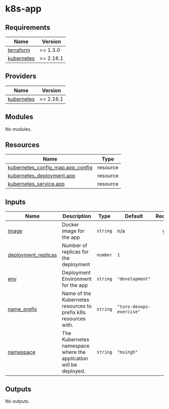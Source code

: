 # k8s-app

<!-- BEGINNING OF PRE-COMMIT-TERRAFORM DOCS HOOK -->
## Requirements

| Name | Version |
|------|---------|
| <a name="requirement_terraform"></a> [terraform](#requirement\_terraform) | >= 1.3.0 |
| <a name="requirement_kubernetes"></a> [kubernetes](#requirement\_kubernetes) | >= 2.16.1 |

## Providers

| Name | Version |
|------|---------|
| <a name="provider_kubernetes"></a> [kubernetes](#provider\_kubernetes) | >= 2.16.1 |

## Modules

No modules.

## Resources

| Name | Type |
|------|------|
| [kubernetes_config_map.app_config](https://registry.terraform.io/providers/hashicorp/kubernetes/latest/docs/resources/config_map) | resource |
| [kubernetes_deployment.app](https://registry.terraform.io/providers/hashicorp/kubernetes/latest/docs/resources/deployment) | resource |
| [kubernetes_service.app](https://registry.terraform.io/providers/hashicorp/kubernetes/latest/docs/resources/service) | resource |

## Inputs

| Name | Description | Type | Default | Required |
|------|-------------|------|---------|:--------:|
| <a name="input_image"></a> [image](#input\_image) | Docker image for the app | `string` | n/a | yes |
| <a name="input_deployment_replicas"></a> [deployment\_replicas](#input\_deployment\_replicas) | Number of replicas for the deployment | `number` | `1` | no |
| <a name="input_env"></a> [env](#input\_env) | Deployment Environment for the app | `string` | `"development"` | no |
| <a name="input_name_prefix"></a> [name\_prefix](#input\_name\_prefix) | Name of the Kubernetes resources to prefix k8s resources with. | `string` | `"turo-devops-exercise"` | no |
| <a name="input_namespace"></a> [namespace](#input\_namespace) | The Kubernetes namespace where the application will be deployed. | `string` | `"msingh"` | no |

## Outputs

No outputs.
<!-- END OF PRE-COMMIT-TERRAFORM DOCS HOOK -->

